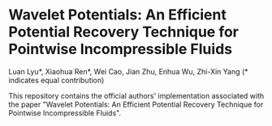 # Wavelet Potentials: An Efficient Potential Recovery Technique for Pointwise Incompressible Fluids
Luan Lyu*, Xiaohua Ren*, Wei Cao, Jian Zhu, Enhua Wu, Zhi-Xin Yang (* indicates equal contribution)

This repository contains the official authors' implementation associated with the paper "Wavelet Potentials: An Efficient Potential Recovery Technique for Pointwise Incompressible Fluids".
